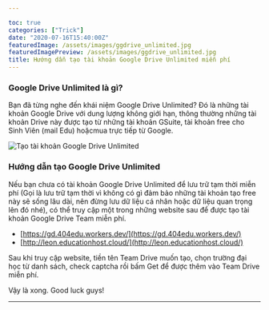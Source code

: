 ```yaml
---

toc: true
categories: ["Trick"]
date: "2020-07-16T15:40:00Z"
featuredImage: /assets/images/ggdrive_unlimited.jpg
featuredImagePreview: /assets/images/ggdrive_unlimited.jpg
title: Hướng dẫn tạo tài khoản Google Drive Unlimited miễn phí
---
```


### Google Drive Unlimited là gì?

Bạn đã từng nghe đến khái niệm Google Drive Unlimited? Đó là những tài khoản Google Drive với dung lượng không giới hạn, thông thường những tài khoản Drive này được tạo từ những tài khoản GSuite, tài khoản free cho Sinh Viên (mail Edu) hoặcmua trực tiếp từ Google.

![Tạo tài khoản Google Drive Unlimited](/assets/images/ggdrive_unlimited.jpg)

### Hướng dẫn tạo Google Drive Unlimited
Nếu bạn chưa có tài khoản Google Drive Unlimited để lưu trữ tạm thời miễn phí (Gọi là lưu trữ tạm thời vì không có gì đảm bảo những tài khoản tạo free này sẽ sống lâu dài, nên đừng lưu dữ liệu cá nhân hoặc dữ liệu quan trọng lên đó nhé), có thể truy cập một trong những website sau để được tạo tài khoản Google Drive Team miễn phí.

* [https://gd.404edu.workers.dev/](https://gd.404edu.workers.dev/)
* [http://leon.educationhost.cloud/](http://leon.educationhost.cloud/)

Sau khi truy cập website, tiền tên Team Drive muốn tạo, chọn trường đại học từ danh sách, check captcha rồi bấm Get để được thêm vào Team Drive miễn phí.

Vậy là xong. Good luck guys!

---
